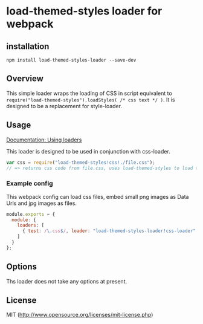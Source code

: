 # load-themed-styles loader for webpack

## installation

`npm install load-themed-styles-loader --save-dev`

## Overview

This simple loader wraps the loading of CSS in script equivalent
to `require("load-themed-styles").loadStyles( /* css text */ )`.
It is designed to be a replacement for style-loader.

## Usage

[Documentation: Using loaders](http://webpack.github.io/docs/using-loaders.html)

This loader is designed to be used in conjunction with css-loader.

``` javascript
var css = require("load-themed-styles!css!./file.css");
// => returns css code from file.css, uses load-themed-styles to load the CSS on the page.
```

### Example config

This webpack config can load css files, embed small png images as Data Urls and jpg images as files.

``` javascript
module.exports = {
  module: {
    loaders: [
      { test: /\.css$/, loader: "load-themed-styles-loader!css-loader" }
    ]
  }
};
```

## Options

Ths loader does not take any options at present.

## License

MIT (http://www.opensource.org/licenses/mit-license.php)